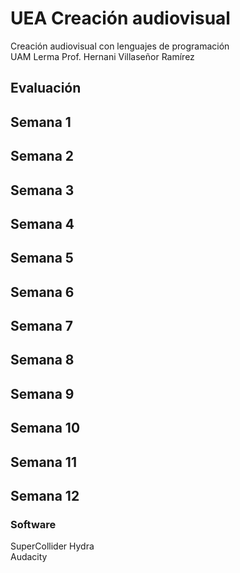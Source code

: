 # UEA Creación audiovisual
Creación audiovisual con lenguajes de programación  
UAM Lerma
Prof. Hernani Villaseñor Ramírez
## Evaluación
## Semana 1
## Semana 2
## Semana 3
## Semana 4
## Semana 5
## Semana 6
## Semana 7
## Semana 8
## Semana 9
## Semana 10
## Semana 11
## Semana 12
### Software
SuperCollider 
Hydra  
Audacity  
